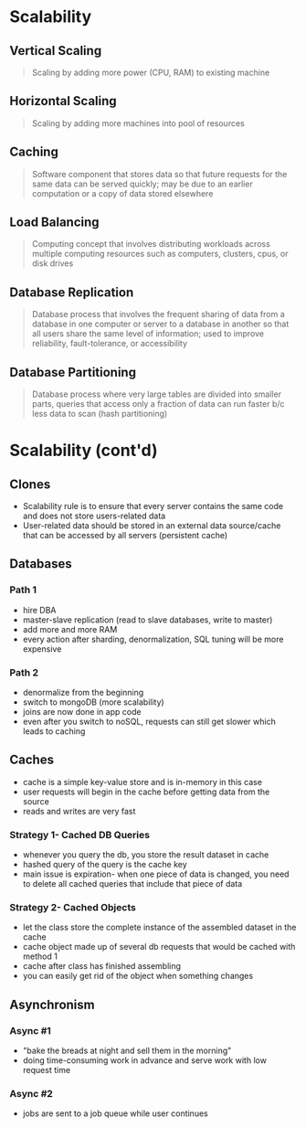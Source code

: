 # Scalability

## Vertical Scaling
> Scaling by adding more power (CPU, RAM) to existing machine
## Horizontal Scaling
> Scaling by adding more machines into pool of resources
## Caching
> Software component that stores data so that future requests for the same data can be served quickly; may be due to an earlier computation or a copy of data stored elsewhere
## Load Balancing
> Computing concept that involves distributing workloads across multiple computing resources such as computers, clusters, cpus, or disk drives
## Database Replication
> Database process that involves the frequent sharing of data from a database in one computer or server to a database in another so that all users share the same level of information; used to improve reliability, fault-tolerance, or accessibility 
## Database Partitioning
> Database process where very large tables are divided into smaller parts, queries that access only a fraction of data can run faster b/c less data to scan (hash partitioning)

# Scalability (cont'd)
## Clones
- Scalability rule is to ensure that every server contains the same code and does not store users-related data
- User-related data should be stored in an external data source/cache that can be accessed by all servers (persistent cache)
## Databases
### Path 1
- hire DBA
- master-slave replication (read to slave databases, write to master)
- add more and more RAM
- every action after sharding, denormalization, SQL tuning  will be more expensive
### Path 2
- denormalize from the beginning
- switch to mongoDB (more scalability)
- joins are now done in app code
- even after you switch to noSQL, requests can still get slower which leads to caching
## Caches
- cache is a simple key-value store and is in-memory in this case
- user requests will begin in the cache before getting data from the source
- reads and writes are very fast
### Strategy 1- Cached DB Queries
- whenever you query the db, you store the result dataset in cache
- hashed query of the query is the cache key
- main issue is expiration- when one piece of data is changed, you need to delete all cached queries that include that piece of data
### Strategy 2- Cached Objects
- let the class store the complete instance of the assembled dataset in the cache
- cache object made up of several db requests that would be cached with method 1
- cache after class has finished assembling
- you can easily get rid of the object when something changes
## Asynchronism
### Async #1
- "bake the breads at night and sell them in the morning"
- doing time-consuming work in advance and serve work with low request time
### Async #2
- jobs are sent to a job queue while user continues 

